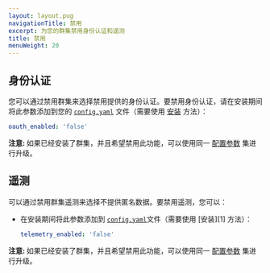 ```yaml
---
layout: layout.pug
navigationTitle: 禁用
excerpt: 为您的群集禁用身份认证和遥测
title: 禁用
menuWeight: 20
---
```


## 身份认证

您可以通过禁用群集来选择禁用提供的身份认证。要禁用身份认证，请在安装期间将此参数添加到您的 [`config.yaml`](/cn/1.11/installing/production/advanced-configuration/configuration-reference/) 文件（需要使用 [安装](/cn/1.11/installing/production/deploying-dcos/installation/) 方法）：

```yaml
oauth_enabled: 'false'
```

<p class="message--note"><strong>注意: </strong> 如果已经安装了群集，并且希望禁用此功能，可以使用同一 <a href="/cn/1.11/installing/production/advanced-configuration/configuration-reference/">配置参数</a> 集进行升级。</p>

## 遥测

可以通过禁用群集遥测来选择不提供匿名数据。要禁用遥测，您可以：

- 在安装期间将此参数添加到 [`config.yaml`](/cn/1.11/installing/production/advanced-configuration/configuration-reference/)文件（需要使用 [安装][1] 方法）：

    ```yaml
    telemetry_enabled: 'false'
    ```


<p class="message--note"><strong>注意: </strong>如果已经安装了群集，并且希望禁用此功能，可以使用同一 <a href="/cn/1.11/installing/production/advanced-configuration/configuration-reference/">配置参数</a> 集进行升级。</p>

